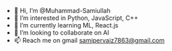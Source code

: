 - 👋 Hi, I’m @Muhammad-Samiullah
- 👀 I’m interested in Python, JavaScript, C++
- 🌱 I’m currently learning ML, React.js
- 💞️ I’m looking to collaborate on AI
- 📫 Reach me on gmail samipervaiz7863@gmail.com

<!---
Muhammad-Samiullah/Muhammad-Samiullah is a ✨ special ✨ repository because its `README.md` (this file) appears on your GitHub profile.
You can click the Preview link to take a look at your changes.
--->

